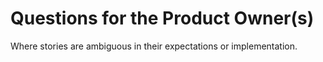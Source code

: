 # Questions for the Product Owner(s)
Where stories are ambiguous in their expectations or implementation.



